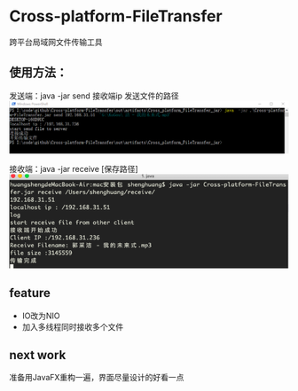 # Cross-platform-FileTransfer
跨平台局域网文件传输工具  

使用方法：  
-
  发送端：java -jar send 接收端ip 发送文件的路径  
  ![send](https://github.com/Mrhs121/Cross-platform-FileTransfer/blob/master/QQ20190109-0.png)
  
  接收端：java -jar receive [保存路径]  
  ![receive](https://github.com/Mrhs121/Cross-platform-FileTransfer/blob/master/屏幕快照%202019-01-09%20下午12.14.26.png)
  
feature
-
* IO改为NIO
* 加入多线程同时接收多个文件 

next work
-
准备用JavaFX重构一遍，界面尽量设计的好看一点

  
